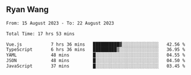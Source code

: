 ## Ryan Wang

<!--START_SECTION:waka-->

```txt
From: 15 August 2023 - To: 22 August 2023

Total Time: 17 hrs 53 mins

Vue.js           7 hrs 36 mins   ██████████▓░░░░░░░░░░░░░░   42.56 %
TypeScript       6 hrs 36 mins   █████████▒░░░░░░░░░░░░░░░   36.95 %
YAML             48 mins         █░░░░░░░░░░░░░░░░░░░░░░░░   04.55 %
JSON             48 mins         █░░░░░░░░░░░░░░░░░░░░░░░░   04.50 %
JavaScript       37 mins         █░░░░░░░░░░░░░░░░░░░░░░░░   03.45 %
```

<!--END_SECTION:waka-->
